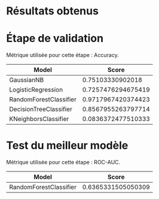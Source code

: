 # Résultats obtenus

# Étape de validation

Métrique utilisée pour cette étape : Accuracy.

| Model                  | Score                |
|------------------------|----------------------|
| GaussianNB             | 0.75103330902018     |
| LogisticRegression     | 0.7257476294675419   |
| RandomForestClassifier | 0.9717967420374423   |
| DecisionTreeClassifier | 0.8567955263797714   |
| KNeighborsClassifier   | 0.0836372477510333   |

# Test du meilleur modèle

Métrique utilisée pour cette étape : ROC-AUC.

| Model                  | Score                |
|------------------------|----------------------|
| RandomForestClassifier | 0.6365331505050309   |


